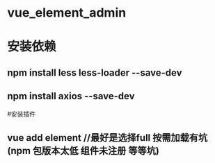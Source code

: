 # vue_element_admin
# 安装依赖
## npm install less less-loader --save-dev
## npm install axios --save-dev
#安装插件
## vue add element   //最好是选择full  按需加载有坑  (npm 包版本太低 组件未注册 等等坑)